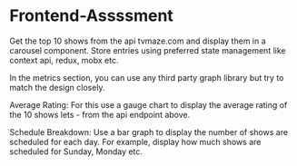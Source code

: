 # Frontend-Assssment
Get the top 10 shows from the api tvmaze.com and display them in a carousel component. Store entries using preferred state management like context api, redux, mobx etc.

In the metrics section, you can use any third party graph library but try to match the design closely.

Average Rating:
For this use a gauge chart to display the average rating of the 10 shows lets - from the api endpoint above.

Schedule Breakdown:
Use a bar graph to display the number of shows are scheduled for each day. For example, display how much shows are scheduled for Sunday, Monday etc.
